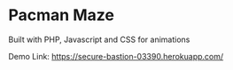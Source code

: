 # Pacman Maze

Built with PHP, Javascript and CSS for animations

Demo Link: https://secure-bastion-03390.herokuapp.com/
